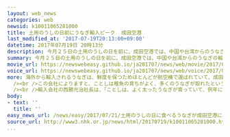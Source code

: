 ```yaml
---
layout: web_news
categories: web
newsid: k10011065281000
title: 土用のうしの日前にうなぎ輸入ピーク  成田空港
last_modified_at: '2017-07-19T20:13:00+09:00'
datetime: 2017年07月19日 20時13分
description: 今月２５日の土用のうしの日を前に、成田空港では、中国や台湾からのうなぎの輸入がピークを迎えています。
summary: 今月２５日の土用のうしの日を前に、成田空港では、中国や台湾からのうなぎの輸入がピークを迎えています。
movie_url: https://newswebeasy.github.io/ja201707/news/web/movie/2017/07/21/k10011065281000.mp4
voice_url: https://newswebeasy.github.io/ja201707/news/web/voice/2017/07/21/k10011065281000.mp3
more: 海外から輸入されるうなぎは、鮮度を保つためほとんどが航空機で運ばれていて、成田空港は輸入量のおよそ６割を占めています。<br /><br />成田空港では、土用のうしの日を前にした毎年この時期に、中国や台湾から輸入されるうなぎが急増し、ピークを迎えています。１９日は千葉県成田市のうなぎ専門の輸入会社が、中国や台湾から到着したうなぎおよそ３トンの輸入手続きを行い、空港の貨物を取り扱う地区の倉庫では、税関の職員がうなぎの量や産地の確認を行いました。<br
  /><br />この会社によりますと、ことしは稚魚の育ちがよく、多くのうなぎが取れたということで、輸入のうなぎは例年より１割ほど安い１キロ３５００円ほどの仕入れ値で取り引きされているということです。この会社では、今月１か月で３０トンを超えるうなぎの輸入を見込んでいて、今週末までピークが続くということです。<br
  /><br />輸入会社の西勝光治社長は、「ことしは、よく太ったうなぎが育っていて、例年になくおいしいので、多くの人に食べてほしい」と話していました。
body:
- text: ''
  title: ''
easy_news_url: /news/easy/2017/07/21/土用のうしの日に食べるうなぎが成田空港に着く/
source_url: http://www3.nhk.or.jp/news/html/20170719/k10011065281000.html
...
```

